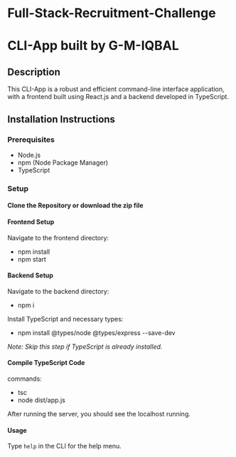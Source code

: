 # Full-Stack-Recruitment-Challenge
# CLI-App built by G-M-IQBAL 

## Description
This CLI-App is a robust and efficient command-line interface application, with a frontend built using React.js and a backend developed in TypeScript.

## Installation Instructions

### Prerequisites
- Node.js
- npm (Node Package Manager)
- TypeScript

### Setup

#### Clone the Repository or download the zip file

#### Frontend Setup
Navigate to the frontend directory:

- npm install
- npm start

#### Backend Setup
Navigate to the backend directory:

- npm i

Install TypeScript and necessary types:
- npm install @types/node @types/express --save-dev

*Note: Skip this step if TypeScript is already installed.*

#### Compile TypeScript Code

commands:

- tsc
- node dist/app.js

After running the server, you should see the localhost running.

#### Usage
Type `help` in the CLI for the help menu.

